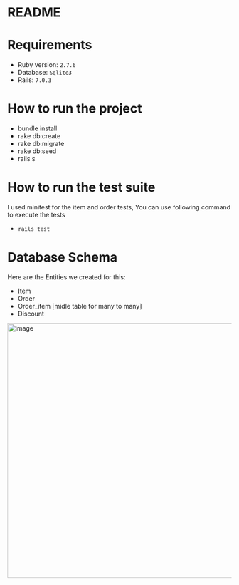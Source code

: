 # README

# Requirements

* Ruby version: `2.7.6`
* Database: `Sqlite3`
* Rails: `7.0.3`

# How to run the project

* bundle install
* rake db:create
* rake db:migrate
* rake db:seed
* rails s


# How to run the test suite
	
I used minitest for the item and order tests, You can use following command to execute the tests
* `rails test`

# Database Schema

Here are the Entities we created for this:
- Item
- Order
- Order_item [midle table for many to many]
- Discount

<img width="571" alt="image" src="https://user-images.githubusercontent.com/93181848/204894873-88ec748c-a938-470b-91af-fa7fa510c1d6.png">
